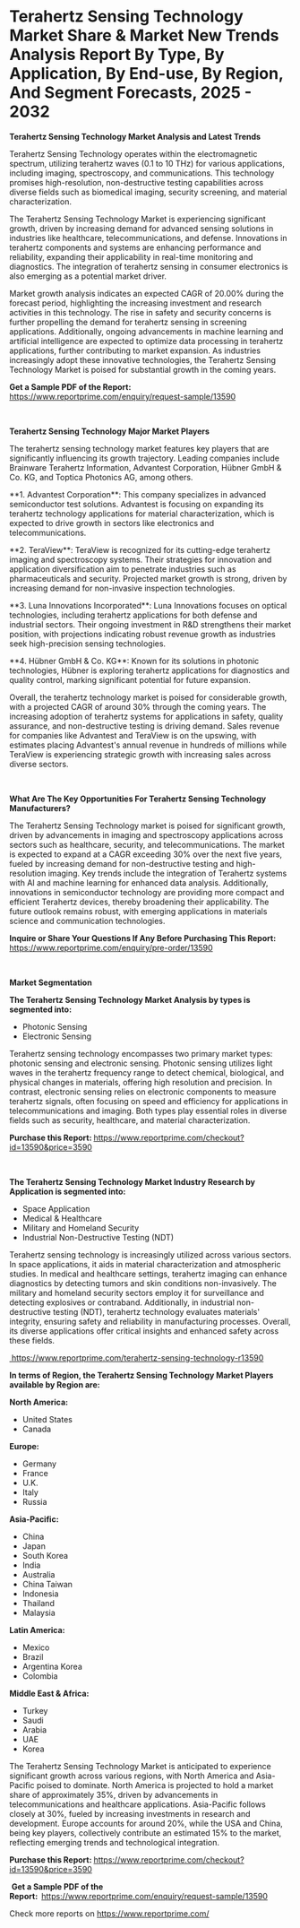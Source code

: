 <p><h1>Terahertz Sensing Technology Market Share & Market New Trends Analysis Report By Type, By Application, By End-use, By Region, And Segment Forecasts, 2025 - 2032</h1></p><p><strong>Terahertz Sensing Technology Market Analysis and Latest Trends</strong></p>
<p><p>Terahertz Sensing Technology operates within the electromagnetic spectrum, utilizing terahertz waves (0.1 to 10 THz) for various applications, including imaging, spectroscopy, and communications. This technology promises high-resolution, non-destructive testing capabilities across diverse fields such as biomedical imaging, security screening, and material characterization.</p><p>The Terahertz Sensing Technology Market is experiencing significant growth, driven by increasing demand for advanced sensing solutions in industries like healthcare, telecommunications, and defense. Innovations in terahertz components and systems are enhancing performance and reliability, expanding their applicability in real-time monitoring and diagnostics. The integration of terahertz sensing in consumer electronics is also emerging as a potential market driver.</p><p>Market growth analysis indicates an expected CAGR of 20.00% during the forecast period, highlighting the increasing investment and research activities in this technology. The rise in safety and security concerns is further propelling the demand for terahertz sensing in screening applications. Additionally, ongoing advancements in machine learning and artificial intelligence are expected to optimize data processing in terahertz applications, further contributing to market expansion. As industries increasingly adopt these innovative technologies, the Terahertz Sensing Technology Market is poised for substantial growth in the coming years.</p></p>
<p><strong>Get a Sample PDF of the Report:&nbsp;</strong> <a href="https://www.reportprime.com/enquiry/request-sample/13590?utm_campaign=2794&utm_medium=2&utm_source=Github&utm_content=ia&utm_term=20032025&utm_id=terahertz-sensing-technology">https://www.reportprime.com/enquiry/request-sample/13590</a></p>
<p>&nbsp;</p>
<p><strong>Terahertz Sensing Technology Major Market Players</strong></p>
<p><p>The terahertz sensing technology market features key players that are significantly influencing its growth trajectory. Leading companies include Brainware Terahertz Information, Advantest Corporation, Hübner GmbH & Co. KG, and Toptica Photonics AG, among others.</p><p>**1. Advantest Corporation**: This company specializes in advanced semiconductor test solutions. Advantest is focusing on expanding its terahertz technology applications for material characterization, which is expected to drive growth in sectors like electronics and telecommunications.</p><p>**2. TeraView**: TeraView is recognized for its cutting-edge terahertz imaging and spectroscopy systems. Their strategies for innovation and application diversification aim to penetrate industries such as pharmaceuticals and security. Projected market growth is strong, driven by increasing demand for non-invasive inspection technologies.</p><p>**3. Luna Innovations Incorporated**: Luna Innovations focuses on optical technologies, including terahertz applications for both defense and industrial sectors. Their ongoing investment in R&D strengthens their market position, with projections indicating robust revenue growth as industries seek high-precision sensing technologies.</p><p>**4. Hübner GmbH & Co. KG**: Known for its solutions in photonic technologies, Hübner is exploring terahertz applications for diagnostics and quality control, marking significant potential for future expansion.</p><p>Overall, the terahertz technology market is poised for considerable growth, with a projected CAGR of around 30% through the coming years. The increasing adoption of terahertz systems for applications in safety, quality assurance, and non-destructive testing is driving demand. Sales revenue for companies like Advantest and TeraView is on the upswing, with estimates placing Advantest's annual revenue in hundreds of millions while TeraView is experiencing strategic growth with increasing sales across diverse sectors.</p></p>
<p>&nbsp;</p>
<p><strong>What Are The Key Opportunities For Terahertz Sensing Technology Manufacturers?</strong></p>
<p><p>The Terahertz Sensing Technology market is poised for significant growth, driven by advancements in imaging and spectroscopy applications across sectors such as healthcare, security, and telecommunications. The market is expected to expand at a CAGR exceeding 30% over the next five years, fueled by increasing demand for non-destructive testing and high-resolution imaging. Key trends include the integration of Terahertz systems with AI and machine learning for enhanced data analysis. Additionally, innovations in semiconductor technology are providing more compact and efficient Terahertz devices, thereby broadening their applicability. The future outlook remains robust, with emerging applications in materials science and communication technologies.</p></p>
<p><strong>Inquire or Share Your Questions If Any Before Purchasing This Report:</strong> <a href="https://www.reportprime.com/enquiry/pre-order/13590?utm_campaign=2794&utm_medium=2&utm_source=Github&utm_content=ia&utm_term=20032025&utm_id=terahertz-sensing-technology">https://www.reportprime.com/enquiry/pre-order/13590</a></p>
<p>&nbsp;</p>
<p><strong>Market Segmentation</strong></p>
<p><strong>The Terahertz Sensing Technology Market Analysis by types is segmented into:</strong></p>
<p><ul><li>Photonic Sensing</li><li>Electronic Sensing</li></ul></p>
<p><p>Terahertz sensing technology encompasses two primary market types: photonic sensing and electronic sensing. Photonic sensing utilizes light waves in the terahertz frequency range to detect chemical, biological, and physical changes in materials, offering high resolution and precision. In contrast, electronic sensing relies on electronic components to measure terahertz signals, often focusing on speed and efficiency for applications in telecommunications and imaging. Both types play essential roles in diverse fields such as security, healthcare, and material characterization.</p></p>
<p><strong>Purchase this Report:&nbsp;</strong><a href="https://www.reportprime.com/checkout?id=13590&price=3590&utm_campaign=2794&utm_medium=2&utm_source=Github&utm_content=ia&utm_term=20032025&utm_id=terahertz-sensing-technology">https://www.reportprime.com/checkout?id=13590&price=3590</a></p>
<p>&nbsp;</p>
<p><strong>The Terahertz Sensing Technology Market Industry Research by Application is segmented into:</strong></p>
<p><ul><li>Space Application</li><li>Medical & Healthcare</li><li>Military and Homeland Security</li><li>Industrial Non-Destructive Testing (NDT)</li></ul></p>
<p><p>Terahertz sensing technology is increasingly utilized across various sectors. In space applications, it aids in material characterization and atmospheric studies. In medical and healthcare settings, terahertz imaging can enhance diagnostics by detecting tumors and skin conditions non-invasively. The military and homeland security sectors employ it for surveillance and detecting explosives or contraband. Additionally, in industrial non-destructive testing (NDT), terahertz technology evaluates materials' integrity, ensuring safety and reliability in manufacturing processes. Overall, its diverse applications offer critical insights and enhanced safety across these fields.</p></p>
<p><a href="https://www.reportprime.com/terahertz-sensing-technology-r13590?utm_campaign=2794&utm_medium=2&utm_source=Github&utm_content=ia&utm_term=20032025&utm_id=terahertz-sensing-technology">&nbsp;https://www.reportprime.com/terahertz-sensing-technology-r13590</a></p>
<p><strong>In terms of Region, the Terahertz Sensing Technology Market Players available by Region are:</strong></p>
<p>
    <p> <strong> North America: </strong>
        <ul>
            <li>United States</li>
            <li>Canada</li>
        </ul>
        </p> 
    <p> <strong> Europe: </strong>
        <ul>
            <li>Germany</li>
            <li>France</li>
            <li>U.K.</li>
            <li>Italy</li>
            <li>Russia</li>
        </ul>
        </p> 
    <p> <strong> Asia-Pacific: </strong>
        <ul>
            <li>China</li>
            <li>Japan</li>
            <li>South Korea</li>
            <li>India</li>
            <li>Australia</li>
            <li>China Taiwan</li>
            <li>Indonesia</li>
            <li>Thailand</li>
            <li>Malaysia</li>
        </ul>
        </p> 
    <p> <strong> Latin America: </strong>
        <ul>
            <li>Mexico</li>
            <li>Brazil</li>
            <li>Argentina Korea</li>
            <li>Colombia</li>
        </ul>
        </p> 
    <p> <strong> Middle East & Africa: </strong>
        <ul>
            <li>Turkey</li>
            <li>Saudi</li>
            <li>Arabia</li>
            <li>UAE</li>
            <li>Korea</li>
        </ul>
    </p>
    </p>
<p><p>The Terahertz Sensing Technology Market is anticipated to experience significant growth across various regions, with North America and Asia-Pacific poised to dominate. North America is projected to hold a market share of approximately 35%, driven by advancements in telecommunications and healthcare applications. Asia-Pacific follows closely at 30%, fueled by increasing investments in research and development. Europe accounts for around 20%, while the USA and China, being key players, collectively contribute an estimated 15% to the market, reflecting emerging trends and technological integration.</p></p>
<p><strong>Purchase this Report: </strong><a href="https://www.reportprime.com/checkout?id=13590&price=3590&utm_campaign=2794&utm_medium=2&utm_source=Github&utm_content=ia&utm_term=20032025&utm_id=terahertz-sensing-technology">https://www.reportprime.com/checkout?id=13590&price=3590</a></p>
<p>&nbsp;<strong>Get a Sample PDF of the Report:&nbsp;&nbsp;</strong><a href="https://www.reportprime.com/enquiry/request-sample/13590?utm_campaign=2794&utm_medium=2&utm_source=Github&utm_content=ia&utm_term=20032025&utm_id=terahertz-sensing-technology">https://www.reportprime.com/enquiry/request-sample/13590</a></p>
<p><strong></strong></p>
<p>Check more reports on <a href="https://www.reportprime.com/?utm_campaign=2794&utm_medium=2&utm_source=Github&utm_content=ia&utm_term=20032025&utm_id=terahertz-sensing-technology">https://www.reportprime.com/</a></p>